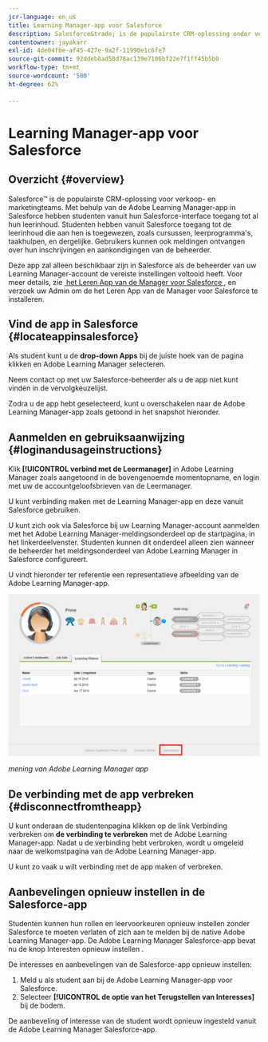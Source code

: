 ```yaml
---
jcr-language: en_us
title: Learning Manager-app voor Salesforce
description: Salesforce&trade; is de populairste CRM-oplossing onder verkoop- en marketingteams. Met behulp van de Adobe Learning Manager-app in Salesforce hebben studenten vanuit hun Salesforce-interface toegang tot al hun leerinhoud. Studenten hebben vanuit Salesforce toegang tot de leerinhoud die aan hen is toegewezen, zoals cursussen, leerprogramma's, taakhulpen, en dergelijke. Gebruikers kunnen ook meldingen ontvangen over hun inschrijvingen en aankondigingen van de beheerder.
contentowner: jayakarr
exl-id: 4de04fbe-af45-427e-9a2f-11990e1c6fe7
source-git-commit: 92ddeb8ad58d78ac139e7106bf22e7f1ff45b5b0
workflow-type: tm+mt
source-wordcount: '500'
ht-degree: 62%

---
```


# Learning Manager-app voor Salesforce

## Overzicht {#overview}

Salesforce™ is de populairste CRM-oplossing voor verkoop- en marketingteams. Met behulp van de Adobe Learning Manager-app in Salesforce hebben studenten vanuit hun Salesforce-interface toegang tot al hun leerinhoud. Studenten hebben vanuit Salesforce toegang tot de leerinhoud die aan hen is toegewezen, zoals cursussen, leerprogramma&#39;s, taakhulpen, en dergelijke. Gebruikers kunnen ook meldingen ontvangen over hun inschrijvingen en aankondigingen van de beheerder.

Deze app zal alleen beschikbaar zijn in Salesforce als de beheerder van uw Learning Manager-account de vereiste instellingen voltooid heeft. Voor meer details, zie [&#x200B; het Leren App van de Manager voor Salesforce &#x200B;](../../integration-admin/feature-summary/sfdc-app.md), en verzoek uw Admin om de het Leren App van de Manager voor Salesforce te installeren.

## Vind de app in Salesforce {#locateappinsalesforce}

Als student kunt u de **drop-down Apps** bij de juiste hoek van de pagina klikken en Adobe Learning Manager selecteren.

Neem contact op met uw Salesforce-beheerder als u de app niet kunt vinden in de vervolgkeuzelijst.

Zodra u de app hebt geselecteerd, kunt u overschakelen naar de Adobe Learning Manager-app zoals getoond in het snapshot hieronder.

<!--![](assets/connect-to-prime.png)-->

## Aanmelden en gebruiksaanwijzing {#loginandusageinstructions}

Klik **[!UICONTROL verbind met de Leermanager]** in Adobe Learning Manager zoals aangetoond in de bovengenoemde momentopname, en login met uw de accountgeloofsbrieven van de Leermanager.

U kunt verbinding maken met de Learning Manager-app en deze vanuit Salesforce gebruiken.

U kunt zich ook via Salesforce bij uw Learning Manager-account aanmelden met het Adobe Learning Manager-meldingsonderdeel op de startpagina, in het linkerdeelvenster. Studenten kunnen dit onderdeel alleen zien wanneer de beheerder het meldingsonderdeel van Adobe Learning Manager in Salesforce configureert.

U vindt hieronder ter referentie een representatieve afbeelding van de Adobe Learning Manager-app.

![](assets/learners-view.png)

*mening van Adobe Learning Manager app*

## De verbinding met de app verbreken {#disconnectfromtheapp}

U kunt onderaan de studentenpagina klikken op de link Verbinding verbreken om **de verbinding te verbreken** met de Adobe Learning Manager-app. Nadat u de verbinding hebt verbroken, wordt u omgeleid naar de welkomstpagina van de Adobe Learning Manager-app.

U kunt zo vaak u wilt verbinding met de app maken of verbreken.

## Aanbevelingen opnieuw instellen in de Salesforce-app

Studenten kunnen hun rollen en leervoorkeuren opnieuw instellen zonder Salesforce te moeten verlaten of zich aan te melden bij de native Adobe Learning Manager-app. De Adobe Learning Manager Salesforce-app bevat nu de knop Interesten opnieuw instellen **&#x200B;**&#x200B;.

De interesses en aanbevelingen van de Salesforce-app opnieuw instellen:

1. Meld u als student aan bij de Adobe Learning Manager-app voor Salesforce.
2. Selecteer **[!UICONTROL de optie van het Terugstellen van Interesses]** bij de bodem.

De aanbeveling of interesse van de student wordt opnieuw ingesteld vanuit de Adobe Learning Manager Salesforce-app.
